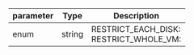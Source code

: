 | parameter | Type | Description |
| ----------- | ----------- |----------- |
| enum  |  string  | RESTRICT_EACH_DISK: <br/>RESTRICT_WHOLE_VM:    |